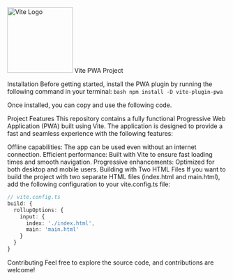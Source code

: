 <img src="https://vitejs.dev/logo.svg" alt="Vite Logo" width="150"/>
Vite PWA Project

Installation
Before getting started, install the PWA plugin by running the following command in your terminal:
``
bash
npm install -D vite-plugin-pwa
``

Once installed, you can copy and use the following code.

Project Features
This repository contains a fully functional Progressive Web Application (PWA) built using Vite. The application is designed to provide a fast and seamless experience with the following features:

Offline capabilities: The app can be used even without an internet connection.
Efficient performance: Built with Vite to ensure fast loading times and smooth navigation.
Progressive enhancements: Optimized for both desktop and mobile users.
Building with Two HTML Files
If you want to build the project with two separate HTML files (index.html and main.html), add the following configuration to your vite.config.ts file:

```ts 
// vite.config.ts
build: {
  rollupOptions: {
    input: {
      index: './index.html',
      main: 'main.html'
    }
  }
} 
```
Contributing
Feel free to explore the source code, and contributions are welcome!
